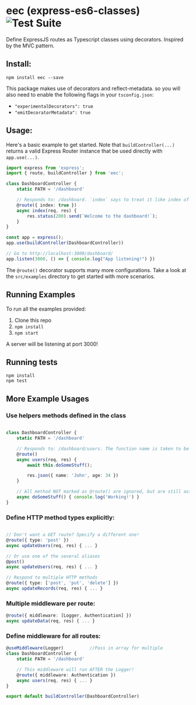 # eec (express-es6-classes) <br/>![Test Suite](https://github.com/bill-ahmed/eec/workflows/Test%20Suite/badge.svg?branch=main)

Define ExpressJS routes as Typescript classes using decorators. Inspired by the MVC pattern.

## Install:
```
npm install eec --save
```

This package makes use of decorators and reflect-metadata. so you will also need to enable the following flags in your `tsconfig.json`:
* `"experimentalDecorators": true`
* `"emitDecoratorMetadata": true`

## Usage:

Here's a basic example to get started. Note that `buildController(...)` returns a valid Express Router instance that be used directly with `app.use(...)`.

```typescript
import express from 'express';
import { route, buildController } from 'eec';

class DashboardController {
    static PATH = '/dashboard'

    // Responds to: /dashboard. `index` says to treat it like index of the PATH
    @route({ index: true })
    async index(req, res) {
        res.status(200).send(`Welcome to the dashboard!`);
    }
}

const app = express();
app.use(buildController(DashboardController))

// Go to http://localhost:3000/dashboard/
app.listen(3000, () => { console.log("App listening!") })
```


The `@route()` decorator supports many more configurations. Take a look at the `src/examples` directory to get started with more scenarios.

## Running Examples
To run all the examples provided:
1. Clone this repo
2. `npm install`
3. `npm start`

A server will be listening at port 3000!

## Running tests
```
npm install
npm test
```

## More Example Usages

### Use helpers methods defined in the class
```typescript

class DashboardController {
    static PATH = '/dashboard'

    // Responds to: /dashboard/users. The function name is taken to be the endpoint!
    @route()
    async users(req, res) {
        await this.doSomeStuff();

        res.json({ name: 'John', age: 34 })
    }

    // All method NOT marked as @route() are ignored, but are still avilable in each route.
    async doSomeStuff() { console.log('Working!') }
}
```

### Define HTTP method types explicitly:
```typescript

// Don't want a GET route? Specify a different one!
@route({ type: 'post' })
async updateUsers(req, res) { ... }

// Or use one of the several aliases
@post()
async updateUsers(req, res) { ... }

// Respond to multiple HTTP methods
@route({ type: ['post', 'put', 'delete'] })
async updateRecords(req, res) { ... }
```

### Multiple middleware per route:
```typescript
@route({ middleware: [Logger, Authentication] })
async updateData(req, res) { ... }
```

### Define middleware for all routes:
```typescript
@useMiddleware(Logger)          //Pass in array for multiple
class DashboardController {
    static PATH = '/dashboard'

    // This middleware will run AFTER the Logger!
    @route({ middleware: Authentication })
    async users(req, res) { ... }
}

export default buildController(DashboardController)
```
